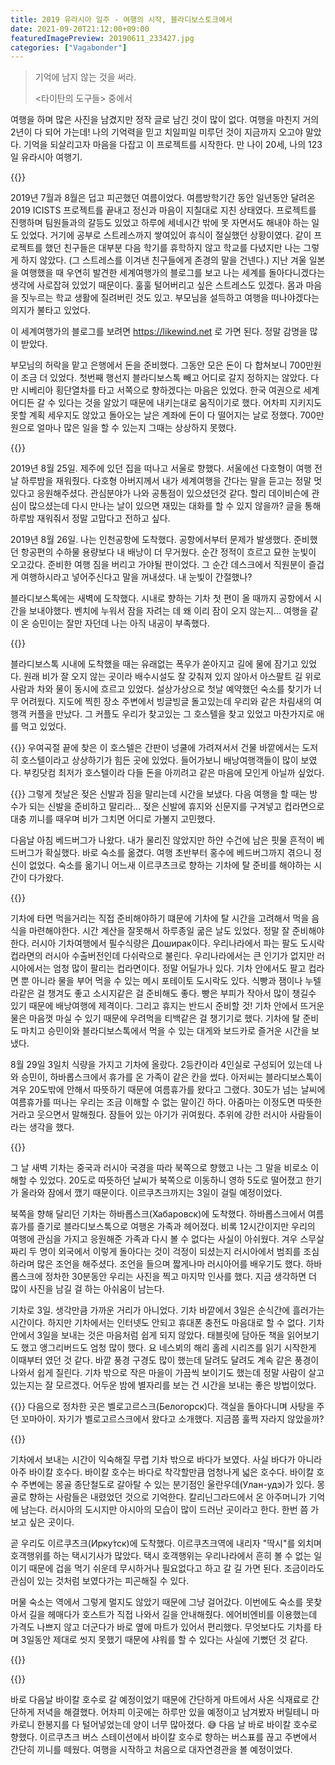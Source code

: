 ```yaml
---
title: 2019 유라시아 일주 - 여행의 시작, 블라디보스토크에서
date: 2021-09-20T21:12:00+09:00
featuredImagePreview: 20190611_233427.jpg
categories: ["Vagabonder"]
---
```


> 기억에 남지 않는 것을 써라.
>
> <타이탄의 도구들> 중에서

여행을 하며 많은 사진을 남겼지만 정작 글로 남긴 것이 많이 없다.
여행을 마친지 거의 2년이 다 되어 가는데! 나의 기억력을 믿고 치일피일 미루던 것이 지금까지 오고야 말았다.
기억을 되살리고자 마음을 다잡고 이 프로젝트를 시작한다. 만 나이 20세, 나의 123일 유라시아 여행기.

{{<bundle-image name="20190611_233427.jpg">}}

2019년 7월과 8월은 덥고 피곤했던 여름이었다.
여름방학기간 동안 일년동안 달려온 2019 ICISTS 프로젝트를 끝내고 정신과 마음이 지칠대로 지친 상태였다.
프로젝트를 진행하며 팀원들과의 갈등도 있었고 하루에 세네시간 밖에 못 자면서도 해내야 하는 일도 있었다.
거기에 공부로 스트레스까지 쌓여있어 휴식이 절실했던 상황이였다.
같이 프로젝트를 했던 친구들은 대부분 다음 학기를 휴학하지 않고 학교를 다녔지만 나는 그렇게 하지 않았다.
(그 스트레스를 이겨낸 친구들에게 존경의 말을 건넨다.)
지난 겨울 일본을 여행했을 때 우연히 발견한 세계여행가의 블로그를 보고 나는 세계를 돌아다니겠다는 생각에 사로잡혀 있었기 때문이다.
훌훌 털어버리고 싶은 스트레스도 있겠다. 몸과 마음을 짓누르는 학교 생활에 질려버린 것도 있고.
부모님을 설득하고 여행을 떠나야겠다는 의지가 불타고 있었다.

이 세계여행가의 블로그를 보려면 https://likewind.net 로 가면 된다. 정말 감명을 많이 받았다.

부모님의 허락을 맡고 은행에서 돈을 준비했다. 그동안 모은 돈이 다 합쳐보니 700만원이 조금 더 있었다.
첫번째 행선지 블라디보스톡 빼고 어디로 갈지 정하지는 않았다.
다만 시베리아 횡단열차를 타고 서쪽으로 향하겠다는 마음은 있었다.
한국 여권으로 세계 어디든 갈 수 있다는 것을 알았기 때문에 내키는대로 움직이기로 했다.
어차피 지키지도 못할 계획 세우지도 않았고 돌아오는 날은 계좌에 돈이 다 떨어지는 날로 정했다.
700만원으로 얼마나 많은 일을 할 수 있는지 그때는 상상하지 못했다.

{{<bundle-image name="route.png">}}

2019년 8월 25일. 제주에 있던 집을 떠나고 서울로 향했다.
서울에선 다호형이 여행 전날 하루밤을 재워줬다.
다호형 아버지께서 내가 세계여행을 간다는 말을 듣고는 정말 멋있다고 응원해주셨다.
관심분야가 나와 공통점이 있으셨던것 같다. 할리 데이비슨에 관심이 많으셨는데 다시 만나는 날이 있으면 재밌는 대화를 할 수 있지 않을까?
글을 통해 하루밤 재워줘서 정말 고맙다고 전하고 싶다.

2019년 8월 26일. 나는 인천공항에 도착했다. 공항에서부터 문제가 발생했다.
준비했던 항공편의 수하물 용량보다 내 배낭이 더 무거웠다.
순간 정적이 흐르고 묘한 눈빛이 오고갔다. 준비한 여행 짐을 버리고 가야될 판이었다.
그 순간 데스크에서 직원분이 즐겁게 여행하시라고 넣어주신다고 말을 꺼내셨다. 내 눈빛이 간절했나?

블라디보스톡에는 새벽에 도착했다. 시내로 향하는 기차 첫 편이 올 때까지 공항에서 시간을 보내야했다.
벤치에 누워서 잠을 자려는 데 왜 이리 잠이 오지 않는지... 여행을 같이 온 승민이는 잘만 자던데 나는 아직 내공이 부족했다.

{{<bundle-image name="20190827_091145.jpg">}}

블라디보스톡 시내에 도착했을 때는 유래없는 폭우가 쏟아지고 길에 물에 잠기고 있었다.
원래 비가 잘 오지 않는 곳이라 배수시설도 잘 갖춰져 있지 않아서 아스팔트 길 위로 사람과 차와 물이 동시에 흐르고 있었다.
설상가상으로 첫날 예약했던 숙소를 찾기가 너무 어려웠다.
지도에 찍힌 장소 주변에서 빙글빙글 돌고있는데 우리와 같은 차림새의 여행객 커플을 만났다.
그 커플도 우리가 찾고있는 그 호스텔을 찾고 있었고 마찬가지로 애를 먹고 있었다.

{{<bundle-image name="20190827_094105.jpg">}}
우여곡절 끝에 찾은 이 호스텔은 간판이 넝쿨에 가려져서서 건물 바깥에서는 도저히 호스텔이라고 상상하기가 힘든 곳에 있었다.
들어가보니 배낭여행객들이 많이 보였다. 부킹닷컴 최저가 호스텔이라 다들 돈을 아끼려고 같은 마음에 모인게 아닐까 싶었다.

{{<bundle-image name="20190827_094226.jpg">}}
그렇게 첫날은 젖은 신발과 짐을 말리는데 시간을 보냈다. 다음 여행을 할 때는 방수가 되는 신발을 준비하고 말리라...
젖은 신발에 휴지와 신문지를 구겨넣고 컵라면으로 대충 끼니를 때우며 비가 그치면 어디로 가볼지 고민했다.

다음날 아침 베드버그가 나왔다. 내가 물리진 않았지만 하얀 수건에 남은 핏물 흔적이 베드버그가 확실했다.
바로 숙소를 옮겼다. 여행 초반부터 홍수에 베드버그까지 겪으니 정신이 없었다.
숙소를 옮기니 어느새 이르쿠츠크로 향하는 기차에 탈 준비를 해야하는 시간이 다가왔다.

{{<bundle-image name="20190829_153324.jpg">}}

기차에 타면 먹을거리는 직접 준비해야하기 떄문에 기차에 탈 시간을 고려해서 먹을 음식을 마련해야한다.
시간 계산을 잘못해서 하루종일 굶은 날도 있었다. 정말 잘 준비해야한다.
러시아 기차여행에서 필수식량은 Доширак이다.
우리나라에서 파는 팔도 도시락 컵라면의 러시아 수출버전인데 다쉬락으로 불린다.
우리나라에서는 큰 인기가 없지만 러시아에서는 엄청 많이 팔리는 컵라면이다. 정말 어딜가나 있다.
기차 안에서도 팔고 컵라면 뿐 아니라 물을 부어 먹을 수 있는 메시 포테이토 도시락도 있다.
식빵과 잼이나 누텔라같은 걸 챙겨도 좋고 소시지같은 걸 준비해도 좋다. 빵은 부피가 작아서 많이 챙길수 있기 때문에 배낭여행에 제격이다.
그리고 휴지는 반드시 준비할 것!
기차 안에서 뜨거운 물은 마음껏 마실 수 있기 때문에 우려먹을 티백같은 걸 챙기기로 했다.
기차에 탈 준비도 마치고 승민이와 블라디보스톡에서 먹을 수 있는 대게와 보드카로 즐거운 시간을 보냈다.

8월 29일 3일치 식량을 가지고 기차에 올랐다.
2등칸이라 4인실로 구성되어 있는데 나와 승민이, 하바롭스크에서 휴가를 온 가족이 같은 칸을 썼다.
아저씨는 블라디보스톡이 겨우 20도밖에 안해서 따뜻하기 때문에 여름휴가를 왔다고 그랬다.
30도가 넘는 날씨에 여름휴가를 떠나는 우리는 조금 이해할 수 없는 말이긴 하다.
아줌마는 이정도면 따뜻한거라고 웃으면서 말해줬다. 잠들어 있는 아기가 귀여웠다.
추위에 강한 러시아 사람들이라는 생각을 했다.

{{<bundle-image name="IMG_3812.jpg" caption="인터넷이 안되는 곳에서 러시아어 Далеко를 배우고 있다">}}

그 날 새벽 기차는 중국과 러시아 국경을 따라 북쪽으로 향했고 나는 그 말을 비로소 이해할 수 있었다.
20도로 따뜻하던 날씨가 북쪽으로 이동하니 영하 5도로 떨어졌고 한기가 올라와 잠에서 깼기 때문이다.
이르쿠츠크까지는 3일이 걸릴 예정이었다.

북쪽을 향해 달리던 기차는 하바롭스크(Хабаровск)에 도착했다.
하바롭스크에서 여름휴가를 즐기로 블라디보스톡으로 여행온 가족과 헤어졌다.
비록 12시간이지만 우리의 여행에 관심을 가지고 응원해준 가족과 다시 볼 수 없다는 사실이 아쉬웠다.
겨우 스무살짜리 두 명이 외국에서 이렇게 돌아다는 것이 걱정이 되셨는지 러시아에서 범죄를 조심하라며 많은 조언을 해주셨다.
조언을 들으며 짧게나마 러시아어를 배우기도 했다.
하바롭스크에 정차한 30분동안 우리는 사진을 찍고 마지막 인사를 했다.
지금 생각하면 더 많이 사진을 남길 걸 하는 아쉬움이 남는다.

기차로 3일. 생각만큼 가까운 거리가 아니었다.
기차 바깥에서 3일은 순식간에 흘러가는 시간이다.
하지만 기차에서는 인터넷도 안되고 휴대폰 충전도 마음대로 할 수 없다.
기차 안에서 3일을 보내는 것은 마음처럼 쉽게 되지 않았다.
태블릿에 담아둔 책을 읽어보기도 했고 앵그리버드도 엄청 많이 했다.
요 네스뵈의 해리 홀레 시리즈를 읽기 시작한게 이때부터 였던 것 같다.
바깥 풍경 구경도 많이 했는데 달려도 달려도 계속 같은 풍경이 나와서 쉽게 질린다.
기차 밖으로 작은 마을이 가끔씩 보이기도 했는데 정말 사람이 살고있는지는 잘 모르겠다.
어두운 밤에 별자리를 보는 건 시간을 보내는 좋은 방법이었다.

{{<bundle-image name="IMG_3829.JPG">}}
다음으로 정차한 곳은 벨로고르스크(Белогорск)다.
객실을 돌아다니며 사탕을 주던 꼬마아이. 자기가 벨로고르스크에서 왔다고 소개했다.
지금쯤 훌쩍 자라지 않았을까?

{{<bundle-image name="20190901_130854.jpg">}}

기차에서 보내는 시간이 익숙해질 무렵 기차 밖으로 바다가 보였다. 사실 바다가 아니라 아주 바이칼 호수다.
바이칼 호수는 바다로 착각할만큼 엄청나게 넓은 호수다.
바이칼 호수 주변에는 몽골 종단철도로 갈아탈 수 있는 분기점인 울란우데(Улан-удэ)가 있다.
몽골로 향하는 사람들은 내렸었던 것으로 기억한다. 칼리닌그라드에서 온 아주머니가 기억에 남는다.
러시아의 도시지만 아시아의 모습이 많이 드러난 곳이라고 한다. 한번 쯤 가보고 싶은 곳이다.

곧 우리도 이르쿠츠크(Ирку́тск)에 도착했다.
이르쿠츠크역에 내리자 "딱시"를 외치며 호객행위를 하는 택시기사가 많았다.
택시 호객행위는 우리나라에서 흔히 볼 수 없는 일이기 때문에 겁을 먹기 쉬운데 무시하거나 필요없다고 하고 갈 길 가면 된다.
조금이라도 관심이 있는 것처럼 보였다가는 피곤해질 수 있다.

머물 숙소는 역에서 그렇게 멀지도 않았기 때문에 그냥 걸어갔다.
이번에도 숙소를 못찾아서 길을 헤매다가 호스트가 직접 나와서 길을 안내해줬다.
에어비엔비를 이용했는데 가격도 나쁘지 않고 더군다가 바로 옆에 마트가 있어서 편리했다.
무엇보다도 기차를 타며 3일동안 제대로 씻지 못했기 때문에 샤워를 할 수 있다는 사실에 기뻤던 것 같다.

{{<bundle-image name="20190901_215101.jpg">}}

{{<bundle-image name="20190902_123624.jpg" caption="배낭에 붙인 블라디보스톡과 이르쿠츠크 뱃지">}}

바로 다음날 바이칼 호수로 갈 예정이었기 때문에 간단하게 마트에서 사온 식재료로 간단하게 저녁을 해결했다.
어차피 이곳에는 하루만 있을 예정이고 남겨봤자 버릴테니 마카로니 한봉지를 다 털어넣었는데 양이 너무 많아졌다. 😅
다음 날 바로 바이칼 호수로 향했다.
이르쿠츠크 버스 스테이션에서 바이칼 호수로 향하는 버스표를 끊고 주변에서 간단히 끼니를 떼웠다.
여행을 시작하고 처음으로 대자연경관을 볼 예정이었다.
